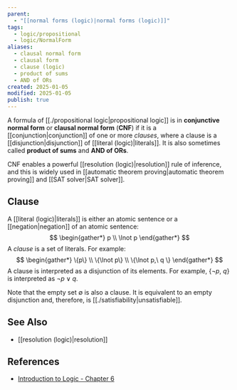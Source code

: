 ```yaml
---
parent:
  - "[[normal forms (logic)|normal forms (logic)]]"
tags:
  - logic/propositional
  - logic/NormalForm
aliases:
  - clausal normal form
  - clausal form
  - clause (logic)
  - product of sums
  - AND of ORs
created: 2025-01-05
modified: 2025-01-05
publish: true
---
```

A formula of [[./propositional logic|propositional logic]] is in **conjunctive normal form** or **clausal normal form** (**CNF**) if it is a [[conjunction|conjunction]] of one or more _clauses_, where a clause is a [[disjunction|disjunction]] of [[literal (logic)|literals]]. It is also sometimes called **product of sums** and **AND of ORs**.

CNF enables a powerful [[resolution (logic)|resolution]] rule of inference, and this is widely used in [[automatic theorem proving|automatic theorem proving]] and [[SAT solver|SAT solver]].

## Clause
A [[literal (logic)|literals]] is either an atomic sentence or a [[negation|negation]] of an atomic sentence:
$$
\begin{gather*}
p \\
\lnot p
\end{gather*}
$$
A *clause* is a set of literals. For example:
$$
\begin{gather*}
\{p\} \\
\{\lnot p\} \\
\{\lnot p,\ q \}
\end{gather*}
$$
A clause is interpreted as a disjunction of its elements. For example, $\{\lnot p,\ q \}$ is interpreted as $\lnot p \lor q$.

Note that the empty set $\emptyset$ is also a clause. It is equivalent to an empty disjunction and, therefore, is [[./satisfiability|unsatisfiable]].

## See Also
- [[resolution (logic)|resolution]]

## References
- [Introduction to Logic - Chapter 6](http://intrologic.stanford.edu/chapters/chapter_06.html)